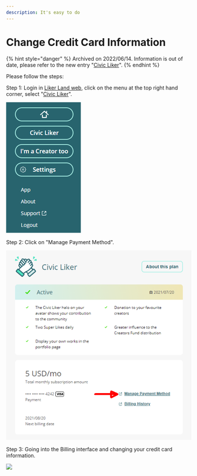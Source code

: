 ```yaml
---
description: It's easy to do
---
```


# Change Credit Card Information

{% hint style="danger" %}
Archived on 2022/06/14. Information is out of date, please refer to the new entry "[Civic Liker](../../../user-guide/civic-liker/)".
{% endhint %}

Please follow the steps:

Step 1: Login in [Liker Land web](https://liker.land/), click on the menu at the top right hand corner, select "[Civic Liker](https://liker.land/civic/dashboard)".

![](../../../.gitbook/assets/civic-liker-menu-en.png)

Step 2: Click on "Manage Payment Method".

![](../../../.gitbook/assets/civic-liker-change-credit-card-info-en.png)

Step 3: Going into the Billing interface and changing your credit card information.

![](https://gblobscdn.gitbook.com/assets%2F-LL4mdaVjNgL6A1--PV0%2F-MMT16wjjb4\_9DY1thwL%2F-MMT2GJUQVLAsGs7JxHZ%2Fimage.png?alt=media\&token=8b6d72e9-3988-4a1a-9137-1a8ec2bab571)
